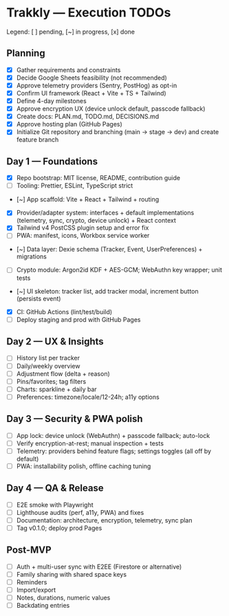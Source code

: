 # Trakkly — Execution TODOs

Legend: [ ] pending, [~] in progress, [x] done

## Planning
- [x] Gather requirements and constraints
- [x] Decide Google Sheets feasibility (not recommended)
- [x] Approve telemetry providers (Sentry, PostHog) as opt-in
- [x] Confirm UI framework (React + Vite + TS + Tailwind)
- [x] Define 4-day milestones
- [x] Approve encryption UX (device unlock default, passcode fallback)
- [x] Create docs: PLAN.md, TODO.md, DECISIONS.md
- [x] Approve hosting plan (GitHub Pages)
- [x] Initialize Git repository and branching (main → stage → dev) and create feature branch

## Day 1 — Foundations
- [x] Repo bootstrap: MIT license, README, contribution guide
- [ ] Tooling: Prettier, ESLint, TypeScript strict
- [~] App scaffold: Vite + React + Tailwind + routing
- [x] Provider/adapter system: interfaces + default implementations (telemetry, sync, crypto, device unlock) + React context
- [x] Tailwind v4 PostCSS plugin setup and error fix
- [ ] PWA: manifest, icons, Workbox service worker
- [~] Data layer: Dexie schema (Tracker, Event, UserPreferences) + migrations
- [ ] Crypto module: Argon2id KDF + AES-GCM; WebAuthn key wrapper; unit tests
- [~] UI skeleton: tracker list, add tracker modal, increment button (persists event)
- [x] CI: GitHub Actions (lint/test/build)
- [ ] Deploy staging and prod with GitHub Pages

## Day 2 — UX & Insights
- [ ] History list per tracker
- [ ] Daily/weekly overview
- [ ] Adjustment flow (delta + reason)
- [ ] Pins/favorites; tag filters
- [ ] Charts: sparkline + daily bar
- [ ] Preferences: timezone/locale/12-24h; a11y options

## Day 3 — Security & PWA polish
- [ ] App lock: device unlock (WebAuthn) + passcode fallback; auto-lock
- [ ] Verify encryption-at-rest; manual inspection + tests
- [ ] Telemetry: providers behind feature flags; settings toggles (all off by default)
- [ ] PWA: installability polish, offline caching tuning

## Day 4 — QA & Release
- [ ] E2E smoke with Playwright
- [ ] Lighthouse audits (perf, a11y, PWA) and fixes
- [ ] Documentation: architecture, encryption, telemetry, sync plan
- [ ] Tag v0.1.0; deploy prod Pages

## Post-MVP
- [ ] Auth + multi-user sync with E2EE (Firestore or alternative)
- [ ] Family sharing with shared space keys
- [ ] Reminders
- [ ] Import/export
- [ ] Notes, durations, numeric values
- [ ] Backdating entries

